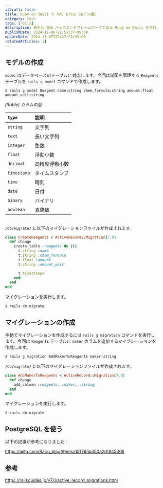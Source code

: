 ```yaml
---
isDraft: false
title: Ruby on Rails で API を作る（モデル編）
category: tech
tags: [rails]
description: 著名な Web バックエンドフレームワークである Ruby on Rails を学び、 API を作ります。第2回のこの記事では、Rails でモデルを作成し、マイグレーションを実行します。 
publishDate: 2024-11-06T22:51:37+09:00
updateDate: 2024-11-07T22:27:22+09:00
relatedArticles: []
---
```


## モデルの作成

`model` はデータベースのテーブルに対応します。今回は試薬を管理する `Reagents` テーブルを `rails g model` コマンドで作成します。

```bash:モデルの作成
$ rails g model Reagent name:string chem_formula:string amount:float amount_unit:string
```

*[!table] カラムの型*

| `type`      | 説明           |
| :---------- | :------------- |
| `string`    | 文字列         |
| `text`      | 長い文字列     |
| `integer`   | 整数           |
| `float`     | 浮動小数       |
| `decimal`   | 高精度浮動小数 |
| `timestamp` | タイムスタンプ |
| `time`      | 時刻           |
| `date`      | 日付           |
| `binary`    | バイナリ       |
| `boolean`   | 真偽値         |

\
`/db/migrate/` に以下のマイグレーションファイルが作成されます。

```ruby:timestamp_create_reagents.rb
class CreateReagents < ActiveRecord::Migration[7.0]
  def change
    create_table :reagents do |t|
      t.string :name
      t.string :chem_formula
      t.float :amount
      t.string :amount_unit

      t.timestamps
    end
  end
end
```

マイグレーションを実行します。

```bash:マイグレーション
$ rails db:migrate
```

## マイグレーションの作成

手動でマイグレーションを作成するには `rails g migration` コマンドを実行します。今回は `Reagents` テーブルに `maker` カラムを追加するマイグレーションを作成します。

```bash:マイグレーションの作成
$ rails g migration AddMakerToReagents maker:string
```

`/db/migrate/` に以下のマイグレーションファイルが作成されます。

```ruby:timestamp_add_maker_to_reagents.rb
class AddMakerToReagents < ActiveRecord::Migration[7.0]
  def change
    add_column :reagents, :maker, :string
  end
end
```

マイグレーションを実行します。

```bash:マイグレーション
$ rails db:migrate
```

## PostgreSQL を使う

以下の記事が参考になりました：

https://qiita.com/Rairu_blog/items/d51795b350a2d1845308

## 参考

https://railsguides.jp/v7.0/active_record_migrations.html